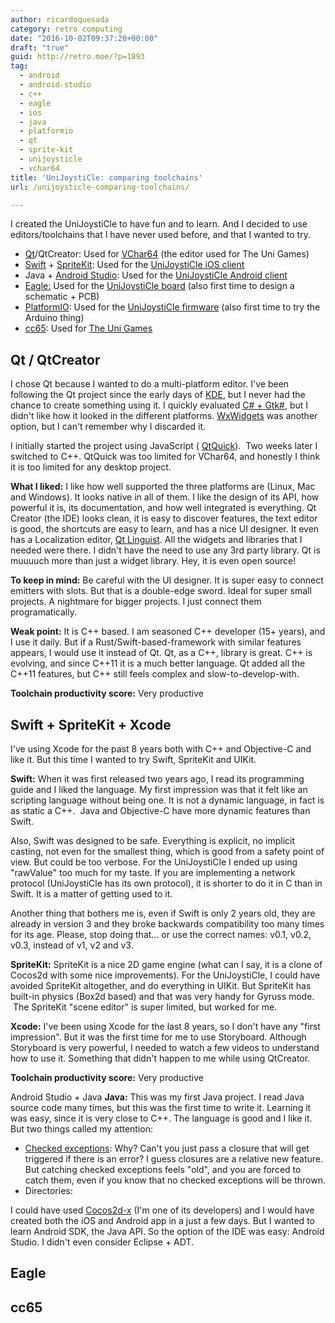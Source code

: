 ```yaml
---
author: ricardoquesada
category: retro computing
date: "2016-10-02T09:37:20+00:00"
draft: "true"
guid: http://retro.moe/?p=1893
tag:
  - android
  - android-studio
  - c++
  - eagle
  - ios
  - java
  - platformio
  - qt
  - sprite-kit
  - unijoysticle
  - vchar64
title: 'UniJoystiCle: comparing toolchains'
url: /unijoysticle-comparing-toolchains/

---
```

I created the UniJoystiCle to have fun and to learn. And I decided to use editors/toolchains that I have never used before, and that I wanted to try.

- [Qt](https://www.qt.io/developers/)/QtCreator: Used for [VChar64](https://github.com/ricardoquesada/vchar64) (the editor used for The Uni Games)
- [Swift](https://developer.apple.com/library/content/documentation/Swift/Conceptual/Swift_Programming_Language/) + [SpriteKit](https://developer.apple.com/library/content/documentation/GraphicsAnimation/Conceptual/SpriteKit_PG/Introduction/Introduction.html): Used for the [UniJoystiCle iOS client](https://itunes.apple.com/us/app/unijoysticle-controller/id1130131741?mt=8)
- Java + [Android Studio](https://developer.android.com/studio/index.html): Used for the [UniJoystiCle Android client](https://play.google.com/store/apps/details?id=moe.retro.unijoysticle&hl=en)
- [Eagle:](https://oshpark.com/shared_projects/JTZ3EO66) Used for the [UniJoystiCle board](https://github.com/ricardoquesada/unijoysticle) (also first time to design a schematic + PCB)
- [PlatformIO](http://platformio.org/): Used for the [UniJoystiCle firmware](https://github.com/ricardoquesada/unijoysticle) (also first time to try the Arduino thing)
- [cc65](http://cc65.github.io/cc65/): Used for [The Uni Games](https://github.com/ricardoquesada/c64-the-uni-games)

## Qt / QtCreator

I chose Qt because I wanted to do a multi-platform editor. I've been following the Qt project since the early days of [KDE](https://www.kde.org/), but I never had the chance to create something using it. I quickly evaluated [C# + Gtk#](http://www.mono-project.com/docs/gui/gtksharp/), but I didn't like how it looked in the different platforms. [WxWidgets](https://www.wxwidgets.org/) was another option, but I can't remember why I discarded it.

I initially started the project using JavaScript ( [QtQuick](http://doc.qt.io/qt-5/qtquick-index.html)).  Two weeks later I switched to C++. QtQuick was too limited for VChar64, and honestly I think it is too limited for any desktop project.

**What I liked:** I like how well supported the three platforms are (Linux, Mac and Windows). It looks native in all of them. I like the design of its API, how powerful it is, its documentation, and how well integrated is everything. Qt Creator (the IDE) looks clean, it is easy to discover features, the text editor is good, the shortcuts are easy to learn, and has a nice UI designer. It even has a Localization editor, [Qt Linguist](http://doc.qt.io/qt-5/qtlinguist-index.html). All the widgets and libraries that I needed were there. I didn't have the need to use any 3rd party library. Qt is muuuuch more than just a widget library. Hey, it is even open source!

**To keep in mind:** Be careful with the UI designer. It is super easy to connect emitters with slots. But that is a double-edge sword. Ideal for super small projects. A nightmare for bigger projects. I just connect them programatically.

**Weak point:** It is C++ based. I am seasoned C++ developer (15+ years), and I use it daily. But if a Rust/Swift-based-framework with similar features appears, I would use it instead of Qt. Qt, as a C++, library is great. C++ is evolving, and since C++11 it is a much better language. Qt added all the C++11 features, but C++ still feels complex and slow-to-develop-with.

**Toolchain productivity score:** Very productive

## Swift + SpriteKit + Xcode

I've using Xcode for the past 8 years both with C++ and Objective-C and like it. But this time I wanted to try Swift, SpriteKit and UIKit.

**Swift:** When it was first released two years ago, I read its programming guide and I liked the language. My first impression was that it felt like an scripting language without being one. It is not a dynamic language, in fact is as static a C++.  Java and Objective-C have more dynamic features than Swift.

Also, Swift was designed to be safe. Everything is explicit, no implicit casting, not even for the smallest thing, which is good from a safety point of view. But could be too verbose. For the UniJoystiCle I ended up using "rawValue" too much for my taste. If you are implementing a network protocol (UniJoystiCle has its own protocol), it is shorter to do it in C than in Swift. It is a matter of getting used to it.

Another thing that bothers me is, even if Swift is only 2 years old, they are already in version 3 and they broke backwards compatibility too many times for its age. Please, stop doing that... or use the correct names: v0.1, v0.2, v0.3, instead of v1, v2 and v3.

**SpriteKit:** SpriteKit is a nice 2D game engine (what can I say, it is a clone of Cocos2d with some nice improvements). For the UniJoystiCle, I could have avoided SpriteKit altogether, and do everything in UIKit. But SpriteKit has built-in physics (Box2d based) and that was very handy for Gyruss mode.  The SpriteKit "scene editor" is super limited, but worked for me.

**Xcode:** I've been using Xcode for the last 8 years, so I don't have any "first impression". But it was the first time for me to use Storyboard. Although Storyboard is very powerful, I needed to watch a few videos to understand how to use it. Something that didn't happen to me while using QtCreator.

**Toolchain productivity score:** Very productive

Android Studio + Java **Java:** This was my first Java project. I read Java source code many times, but this was the first time to write it. Learning it was easy, since it is very close to C++. The language is good and I like it. But two things called my attention:

- [Checked exceptions](http://www.javapractices.com/topic/TopicAction.do?Id=129): Why? Can't you just pass a closure that will get triggered if there is an error? I guess closures are a relative new feature. But catching checked exceptions feels "old", and you are forced to catch them, even if you know that no checked exceptions will be thrown.
- Directories:

I could have used [Cocos2d-x](http://cocos2d-x.org/) (I'm one of its developers) and I would have created both the iOS and Android app in a just a few days. But I wanted to learn Android SDK, the Java API. So the option of the IDE was easy: Android Studio. I didn't even consider Eclipse + ADT.

## Eagle

## cc65
